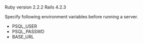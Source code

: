 Ruby version 2.2.2
Rails 4.2.3


Specify following environment variables before running a server.


* PSQL_USER
* PSQL_PASSWD
* BASE_URL